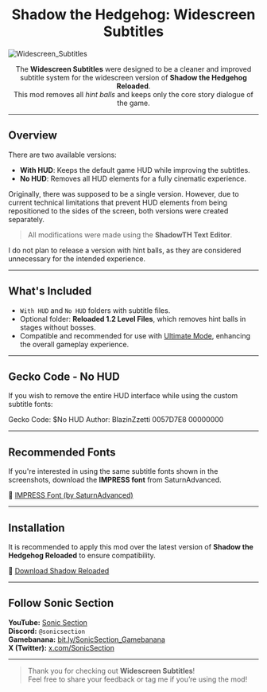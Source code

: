 <h1 align="center"><strong>Shadow the Hedgehog: Widescreen Subtitles</strong></h1>

![Widescreen_Subtitles](https://github.com/user-attachments/assets/SEU-ID-AQUI/IMAGEM-AQUI.png)

<p align="center">
  The <strong>Widescreen Subtitles</strong> were designed to be a cleaner and improved subtitle system for the widescreen version of <strong>Shadow the Hedgehog Reloaded</strong>.<br>
  This mod removes all <em>hint balls</em> and keeps only the core story dialogue of the game.
</p>

---

## Overview

There are two available versions:

- <strong>With HUD</strong>: Keeps the default game HUD while improving the subtitles.
- <strong>No HUD</strong>: Removes all HUD elements for a fully cinematic experience.

Originally, there was supposed to be a single version. However, due to current technical limitations that prevent HUD elements from being repositioned to the sides of the screen, both versions were created separately.

> All modifications were made using the <strong>ShadowTH Text Editor</strong>.

I do not plan to release a version with hint balls, as they are considered unnecessary for the intended experience.

---

## What's Included

- `With HUD` and `No HUD` folders with subtitle files.
- Optional folder: **Reloaded 1.2 Level Files**, which removes hint balls in stages without bosses.
- Compatible and recommended for use with [Ultimate Mode](https://github.com/sonicsection/ShdTH-UltimateMode), enhancing the overall gameplay experience.

---

## Gecko Code - No HUD

If you wish to remove the entire HUD interface while using the custom subtitle fonts:

Gecko Code: $No HUD
Author: BlazinZzetti
0057D7E8 00000000


---

## Recommended Fonts

If you're interested in using the same subtitle fonts shown in the screenshots, download the **IMPRESS font** from SaturnAdvanced.

🔗 [IMPRESS Font (by SaturnAdvanced)](https://example.com) <!-- Troque pelo link verdadeiro, se disponível -->

---

## Installation

It is recommended to apply this mod over the latest version of **Shadow the Hedgehog Reloaded** to ensure compatibility.

🔗 [Download Shadow Reloaded](https://github.com/ShadowTheHedgehogHacking/ShdTH-Reloaded)

---

## Follow Sonic Section

**YouTube:** [Sonic Section](https://bit.ly/SonicSection)  
**Discord:** `@sonicsection`  
**Gamebanana:** [bit.ly/SonicSection_Gamebanana](https://bit.ly/SonicSection_Gamebanana)  
**X (Twitter):** [x.com/SonicSection](https://x.com/SonicSection)

---

> Thank you for checking out <strong>Widescreen Subtitles</strong>!  
> Feel free to share your feedback or tag me if you’re using the mod!
